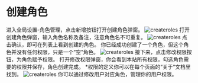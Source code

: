 # 创建角色
进入全局设置-角色管理，点击新增按钮打开创建角色弹窗。
![createroles](https://docimages.blob.core.chinacloudapi.cn/images/Console/roles/createroles1.png)
打开创建角色弹窗，输入角色名称及备注，注意角色名不可重复。
![createroles](https://docimages.blob.core.chinacloudapi.cn/images/Console/roles/createroles2.png)
点击确认，即可在列表上看到创建的角色。
你已经成功创建了一个角色，但这个角色并没有任何权限，只是一个“空”角色。
![createroles](https://docimages.blob.core.chinacloudapi.cn/images/Console/roles/createroles3.png)
接下来，点击修改权限按钮，为角色赋予权限。
打开修改权限弹窗，你会看到本站所有权限，勾选角色需要的权限并保存，角色创建完成。
*权限的定义你可以在每个页面的“关于“文档里找到。
![createroles](https://docimages.blob.core.chinacloudapi.cn/images/Console/roles/createroles4.png)
你可以通过修改用户对应角色，管理你的用户权限。
